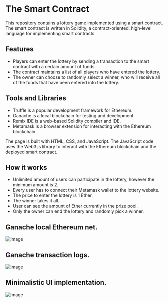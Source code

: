 # The Smart Contract

This repository contains a lottery game implemented using a smart contract. The smart contract is written in Solidity, a contract-oriented, high-level language for implementing smart contracts.

## Features
- Players can enter the lottery by sending a transaction to the smart contract with a certain amount of funds.
- The contract maintains a list of all players who have entered the lottery.
- The owner can choose to randomly select a winner, who will receive all of the funds that have been entered into the lottery.

## Tools and Libraries
- Truffle is a popular development framework for Ethereum.
- Ganache is a local blockchain for testing and development.
- Remix IDE is a web-based Solidity compiler and IDE.
- Metamask is a browser extension for interacting with the Ethereum blockchain.

The page is built with HTML, CSS, and JavaScript. The JavaScript code uses the Web3.js library to interact with the Ethereum blockchain and the deployed smart contract.

## How it works

- Unlimited amount of users can participate in the lottery, however the minimum amount is 2.
- Every user has to connect their Metamask wallet to the lottery website.
- The price to enter the lottery is 1 Ether.
- The winner takes it all.
- User can see the amount of Ether currently in the prize pool.
- Only the owner can end the lottery and randomly pick a winner.

## Ganache local Ethereum net.

![image](https://user-images.githubusercontent.com/43725384/207672207-d8da3cfa-4007-47de-b101-50ffc7e085b7.png)

## Ganache transaction logs.

![image](https://user-images.githubusercontent.com/43725384/207672296-d11c50f4-2d9c-44ca-b40c-4da6294770cf.png)

## Minimalistic UI implementation.

![image](https://user-images.githubusercontent.com/43725384/207672461-8914d3bb-7c94-4137-b71d-4f48080f48d1.png)
